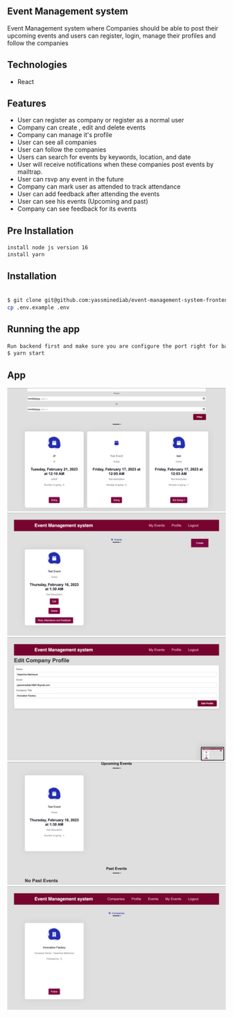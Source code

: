 
## Event Management system 
Event Management system where Companies should be able to post their upcoming events and users can register, login, manage their profiles and follow the companies

## Technologies
- React

## Features
- User can register as company or register as a normal user
- Company can create , edit and delete events 
- Company can manage it's profile
- User can see all companies 
- User can follow the companies
- Users can search for events by keywords, location, and date 
- User will receive notifications when these companies post events by mailtrap. 
- User can rsvp any event in the future
- Company can mark user as attended to track attendance 
- User can add feedback after attending the events
- User can see his events (Upcoming and past)
- Company can see feedback for its events


## Pre Installation
```preinstall
install node js version 16
install yarn
```


## Installation
```bash

$ git clone git@github.com:yassminediab/event-management-system-frontend.git
cp .env.example .env
```

## Running the app

```bash
Run backend first and make sure you are configure the port right for backend
$ yarn start
```

## App

![alt text](https://github.com/yassminediab/event-management-system-frontend/blob/main/public/assets/Screen%20Shot%202023-02-14%20at%201.27.43%20AM.png?raw=true)
![alt text](https://github.com/yassminediab/event-management-system-frontend/blob/main/public/assets/Screen%20Shot%202023-02-14%20at%201.29.37%20AM.png?raw=true)
![alt text](https://github.com/yassminediab/event-management-system-frontend/blob/main/public/assets/Screen%20Shot%202023-02-14%20at%201.29.42%20AM.png?raw=true)
![alt text](https://github.com/yassminediab/event-management-system-frontend/blob/main/public/assets/Screen%20Shot%202023-02-14%20at%201.30.28%20AM.png?raw=true)
![alt text](https://github.com/yassminediab/event-management-system-frontend/blob/main/public/assets/Screen%20Shot%202023-02-14%20at%201.29.58%20AM.png?raw=true)
